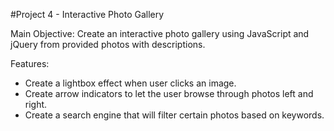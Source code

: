 #Project 4 - Interactive Photo Gallery

Main Objective:  Create an interactive photo gallery using JavaScript and jQuery from provided photos with descriptions. 

Features:

- Create a lightbox effect when user clicks an image.
- Create arrow indicators to let the user browse through photos left and right.
- Create a search engine that will filter certain photos based on keywords.
